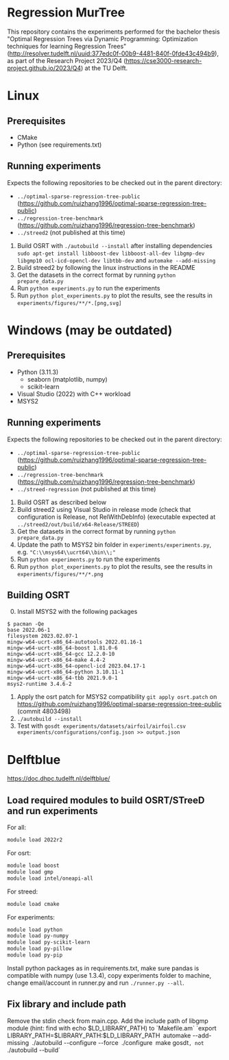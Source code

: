 # Regression MurTree
This repository contains the experiments performed for the bachelor thesis "Optimal Regression Trees via Dynamic Programming: Optimization techniques for learning Regression Trees" (http://resolver.tudelft.nl/uuid:377edc0f-00b9-4481-840f-0fde43c494b9), as part of the Research Project 2023/Q4 (https://cse3000-research-project.github.io/2023/Q4) at the TU Delft.

# Linux
## Prerequisites
- CMake
- Python (see requirements.txt)

## Running experiments
Expects the following repositories to be checked out in the parent directory:
- `../optimal-sparse-regression-tree-public` (https://github.com/ruizhang1996/optimal-sparse-regression-tree-public)
- `../regression-tree-benchmark` (https://github.com/ruizhang1996/regression-tree-benchmark)
- `../streed2` (not published at this time)

1. Build OSRT with `./autobuild --install` after installing dependencies `sudo apt-get install libboost-dev libboost-all-dev libgmp-dev libgmp10 ocl-icd-opencl-dev libtbb-dev` and `automake --add-missing`
2. Build streed2 by following the linux instructions in the README
3. Get the datasets in the correct format by running `python prepare_data.py`
4. Run `python experiments.py` to run the experiments
5. Run `python plot_experiments.py` to plot the results, see the results in `experiments/figures/**/*.[png,svg]`

# Windows (may be outdated)
## Prerequisites
- Python (3.11.3)
  - seaborn (matplotlib, numpy)
  - scikit-learn
- Visual Studio (2022) with C++ workload
- MSYS2

## Running experiments
Expects the following repositories to be checked out in the parent directory:
- `../optimal-sparse-regression-tree-public` (https://github.com/ruizhang1996/optimal-sparse-regression-tree-public)
- `../regression-tree-benchmark` (https://github.com/ruizhang1996/regression-tree-benchmark)
- `../streed-regression` (not published at this time)

1. Build OSRT as described below
2. Build streed2 using Visual Studio in release mode (check that configuration is Release, not RelWithDebInfo) (executable expected at `../streed2/out/build/x64-Release/STREED`)
3. Get the datasets in the correct format by running `python prepare_data.py`
4. Update the path to MSYS2 bin folder in `experiments/experiments.py`, e.g. `"C:\\msys64\\ucrt64\\bin\\;"`
5. Run `python experiments.py` to run the experiments
6. Run `python plot_experiments.py` to plot the results, see the results in `experiments/figures/**/*.png`

## Building OSRT
0. Install MSYS2 with the following packages
```
$ pacman -Qe
base 2022.06-1
filesystem 2023.02.07-1
mingw-w64-ucrt-x86_64-autotools 2022.01.16-1
mingw-w64-ucrt-x86_64-boost 1.81.0-6
mingw-w64-ucrt-x86_64-gcc 12.2.0-10
mingw-w64-ucrt-x86_64-make 4.4-2
mingw-w64-ucrt-x86_64-opencl-icd 2023.04.17-1
mingw-w64-ucrt-x86_64-python 3.10.11-1
mingw-w64-ucrt-x86_64-tbb 2021.9.0-1
msys2-runtime 3.4.6-2
```
1. Apply the osrt patch for MSYS2 compatibility `git apply osrt.patch` on https://github.com/ruizhang1996/optimal-sparse-regression-tree-public (commit 4803498)
2. `./autobuild --install`
3. Test with `gosdt experiments/datasets/airfoil/airfoil.csv experiments/configurations/config.json >> output.json`


# Delftblue

https://doc.dhpc.tudelft.nl/delftblue/

## Load required modules to build OSRT/STreeD and run experiments

For all:
```bash
module load 2022r2
```
For osrt:
```bash
module load boost
module load gmp
module load intel/oneapi-all
```
For streed:
```bash
module load cmake
```
For experiments:
```bash
module load python
module load py-numpy
module load py-scikit-learn
module load py-pillow
module load py-pip
```
Install python packages as in requirements.txt, make sure pandas is compatible with numpy (use 1.3.4), copy experiments folder to machine, change email/account in runner.py and run `./runner.py --all`.

## Fix library and include path
Remove the stdin check from main.cpp.
Add the include path of libgmp module (hint: find with echo $LD_LIBRARY_PATH) to `Makefile.am`
`export LIBRARY_PATH=$LIBRARY_PATH:$LD_LIBRARY_PATH`
`automake --add-missing`
`./autobuild --configure --force`
`./configure`
`make gosdt`, not `./autobuild --build`